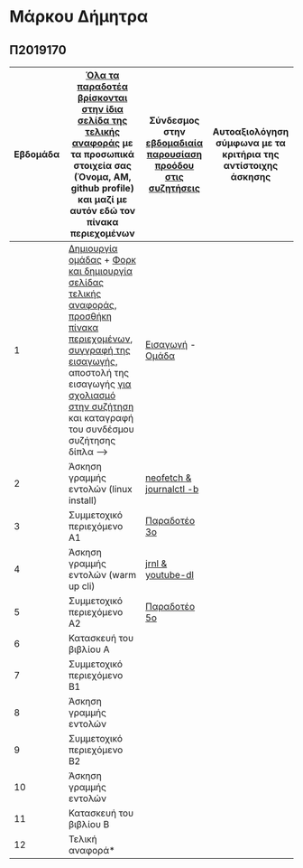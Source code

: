 # Μάρκου Δήμητρα
## Π2019170

| Εβδομάδα | [Όλα τα παραδοτέα βρίσκονται στην ίδια σελίδα της τελικής αναφοράς](https://courses-ionio.github.io/help/deliverables/) με τα προσωπικά στοιχεία σας (Όνομα, ΑΜ, github profile) και μαζί με αυτόν εδώ τον πίνακα περιεχομένων | Σύνδεσμος στην [εβδομαδιαία παρουσίαση προόδου στις συζητήσεις](https://github.com/courses-ionio/help/discussions/categories/show-and-tell) | Αυτοαξιολόγηση σύμφωνα με τα κριτήρια της αντίστοιχης άσκησης |
| --- | --- | --- | --- |
| 1 |  [Δημιουργία ομάδας](https://github.com/courses-ionio/hci/discussions/1794) + [Φορκ και δημιουργία σελίδας τελικής αναφοράς](https://courses-ionio.github.io/help/guide/), [προσθήκη πίνακα περιεχομένων](https://raw.githubusercontent.com/courses-ionio/hci/master/README.md), [συγγραφή της εισαγωγής](https://courses-ionio.github.io/help/intro/), αποστολή της εισαγωγής [για σχολιασμό στην συζήτηση](https://github.com/courses-ionio/help/discussions/categories/show-and-tell) και καταγραφή του συνδέσμου συζήτησης δίπλα --> | [Εισαγωγή](https://github.com/courses-ionio/help/discussions/889) - [Ομάδα](https://github.com/courses-ionio/hci/discussions/1794#discussioncomment-3803609)| |
| 2 | Άσκηση γραμμής εντολών (linux install) |[neofetch & journalctl -b](https://github.com/courses-ionio/help/discussions/1068) | |
| 3 | Συμμετοχικό περιεχόμενο A1 | [Παραδοτέο 3o](https://github.com/courses-ionio/help/discussions/1179) | |
| 4 | Άσκηση γραμμής εντολών (warm up cli) |[jrnl & youtube-dl](https://github.com/courses-ionio/help/discussions/1370) | |
| 5 | Συμμετοχικό περιεχόμενο A2 |[Παραδοτέο 5o](https://github.com/courses-ionio/help/discussions/1446) | |
| 6 | Κατασκευή του βιβλίου Α | | |
| 7 | Συμμετοχικό περιεχόμενο B1 | | |
| 8 | Άσκηση γραμμής εντολών | | |
| 9 | Συμμετοχικό περιεχόμενο B2 | | |
| 10 | Άσκηση γραμμής εντολών | | |
| 11 | Κατασκευή του βιβλίου Β | | |
| 12 | Τελική αναφορά* | | |
